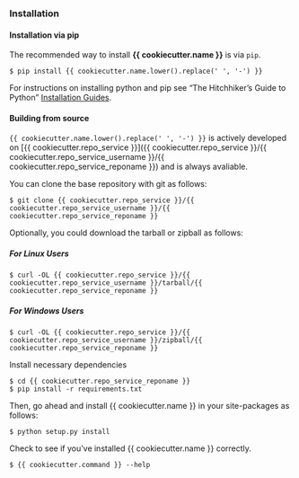 ### Installation

#### Installation via pip

The recommended way to install **{{ cookiecutter.name }}** is via `pip`.

```shell
$ pip install {{ cookiecutter.name.lower().replace(' ', '-') }}
```

For instructions on installing python and pip see “The Hitchhiker’s Guide to Python” 
[Installation Guides](https://docs.python-guide.org/starting/installation/).

#### Building from source

`{{ cookiecutter.name.lower().replace(' ', '-') }}` is actively developed on [{{ cookiecutter.repo_service }}]({{ cookiecutter.repo_service }}/{{ cookiecutter.repo_service_username }}/{{ cookiecutter.repo_service_reponame }})
and is always avaliable.

You can clone the base repository with git as follows:

```shell
$ git clone {{ cookiecutter.repo_service }}/{{ cookiecutter.repo_service_username }}/{{ cookiecutter.repo_service_reponame }}
```

Optionally, you could download the tarball or zipball as follows:

##### For Linux Users

```shell
$ curl -OL {{ cookiecutter.repo_service }}/{{ cookiecutter.repo_service_username }}/tarball/{{ cookiecutter.repo_service_reponame }}
```

##### For Windows Users

```shell
$ curl -OL {{ cookiecutter.repo_service }}/{{ cookiecutter.repo_service_username }}/zipball/{{ cookiecutter.repo_service_reponame }}
```

Install necessary dependencies

```shell
$ cd {{ cookiecutter.repo_service_reponame }}
$ pip install -r requirements.txt
```

Then, go ahead and install {{ cookiecutter.name }} in your site-packages as follows:

```shell
$ python setup.py install
```

Check to see if you’ve installed {{ cookiecutter.name }} correctly.

```shell
$ {{ cookiecutter.command }} --help
```